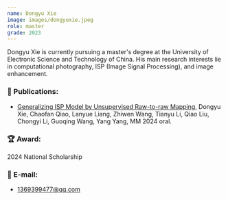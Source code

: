 ```yaml
---
name: Dongyu Xie
image: images/dongyuxie.jpeg
role: master
grade: 2023
---
```


Dongyu Xie is currently pursuing a master's degree at the University of Electronic Science and Technology of China. His main research interests lie in computational photography, ISP (Image Signal Processing), and image enhancement.

### 📝 Publications:
- [Generalizing ISP Model by Unsupervised Raw-to-raw Mapping](https://dl.acm.org/doi/10.1145/3664647.3681666), Dongyu Xie, Chaofan Qiao, Lanyue Liang, Zhiwen Wang, Tianyu Li, Qiao Liu, Chongyi Li, Guoqing Wang, Yang Yang, MM 2024 oral.

### 🏆 Award:
2024 National Scholarship

### 📧 E-mail:
- 1369399477@qq.com
